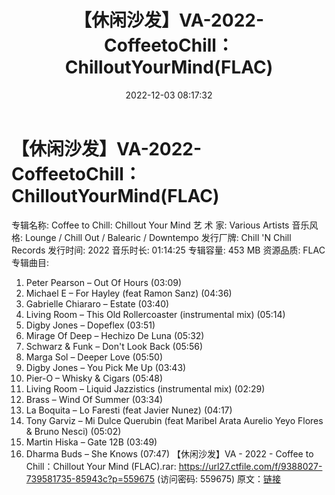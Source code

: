 ﻿---
title: 【休闲沙发】VA-2022-CoffeetoChill：ChilloutYourMind(FLAC)
date: 2022-12-03 08:17:32
categories: 古典音乐、新世纪、纯音雅乐
tags: 纯音雅乐
---
# 【休闲沙发】VA-2022-CoffeetoChill：ChilloutYourMind(FLAC)

专辑名称: Coffee to Chill: Chillout Your
Mind
艺 术 家: Various Artists
音乐风格: Lounge / Chill Out / Balearic / Downtempo
发行厂牌: Chill 'N Chill Records
发行时间: 2022
音乐时长: 01:14:25
专辑容量: 453 MB
资源品质: FLAC
专辑曲目:
01. Peter Pearson – Out Of Hours (03:09)
02. Michael E – For Hayley (feat Ramon Sanz) (04:36)
03. Gabrielle Chiararo – Estate (03:40)
04. Living Room – This Old Rollercoaster (instrumental mix)
(05:14)
05. Digby Jones – Dopeflex (03:51)
06. Mirage Of Deep – Hechizo De Luna (05:32)
07. Schwarz & Funk – Don't Look Back (05:56)
08. Marga Sol – Deeper Love (05:50)
09. Digby Jones – You Pick Me Up (03:43)
10. Pier-O – Whisky & Cigars (05:48)
11. Living Room – Liquid Jazzistics (instrumental mix)
(02:29)
12. Brass – Wind Of Summer (03:34)
13. La Boquita – Lo Faresti (feat Javier Nunez) (04:17)
14. Tony Garviz – Mi Dulce Querubin (feat Maribel Arata Aurelio
Yeyo Flores & Bruno Nesci) (05:02)
15. Martin Hiska – Gate 12B (03:49)
16. Dharma Buds – She Knows (07:47)
【休闲沙发】VA - 2022 - Coffee to Chill：Chillout Your Mind (FLAC).rar:
https://url27.ctfile.com/f/9388027-739581735-85943c?p=559675
(访问密码: 559675)
原文：[链接](https://blog.sina.com.cn/s/blog_1647c7e76010310f2.html)